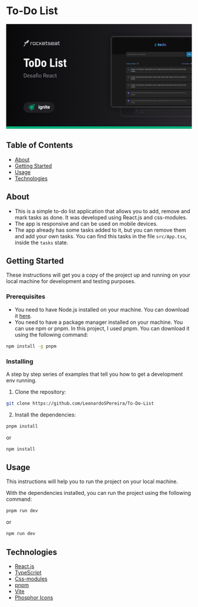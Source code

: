 # To-Do List

<img src="./src/assets/Interface.png" />

## Table of Contents

- [About](#about)
- [Getting Started](#getting_started)
- [Usage](#usage)
- [Technologies](#technologies)

## About <a name = "about"></a>
- This is a simple to-do list application that allows you to add, remove and mark tasks as done. It was developed using React.js and css-modules. <br>
 - The app is responsive and can be used on mobile devices. <br>
 - The app already has some tasks added to it, but you can remove them and add your own tasks. You can find this tasks in the file `src/App.tsx`, inside the `tasks` state.

## Getting Started <a name = "getting_started"></a>

These instructions will get you a copy of the project up and running on your local machine for development and testing purposes.

### Prerequisites
- You need to have Node.js installed on your machine. You can download it [here](https://nodejs.org/en/).
- You need to have a package manager installed on your machine. You can use npm or pnpm. In this project, I used pnpm. You can download it using the following command:
```bash
npm install -g pnpm
```

### Installing

A step by step series of examples that tell you how to get a development env running.

1. Clone the repository:
```bash
git clone https://github.com/LeonardoSPereira/To-Do-List
```

2. Install the dependencies:
```bash
pnpm install
```
or 
```bash
npm install
```

## Usage <a name = "usage"></a>

This instructions will help you to run the project on your local machine.

With the dependencies installed, you can run the project using the following command:
```bash
pnpm run dev
```
or
```bash
npm run dev
```

## Technologies <a name = "technologies"></a>
- [React.js](https://reactjs.org/)
- [TypeScript](https://www.typescriptlang.org/)
- [Css-modules](https://github.com/css-modules/css-modules)
- [pnpm](https://pnpm.io/)
- [Vite](https://vitejs.dev/)
- [Phosphor Icons](https://phosphoricons.com/)
